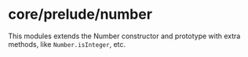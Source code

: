 # core/prelude/number

This modules extends the Number constructor and prototype with extra methods, like `Number.isInteger`, etc.
